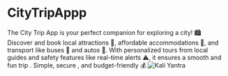 # CityTripAppp
The City Trip App is your perfect companion for exploring a city! 🏙️ Discover and book local attractions 🏰, affordable accommodations 🏨, and transport like buses 🚌 and autos 🚖. With personalized tours from local guides and safety features like real-time alerts ⚠️, it ensures a smooth and fun trip . Simple, secure , and budget-friendly 💰
![Kali Yantra](https://github.com/user-attachments/assets/d74ee870-c5f4-4039-b67a-6684198cccf2)

      
